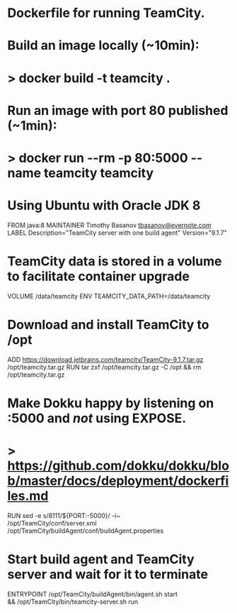 # Dockerfile for running TeamCity.
# 
# Build an image locally (~10min):
# > docker build -t teamcity .
# Run an image with port 80 published (~1min):
# > docker run --rm -p 80:5000 --name teamcity teamcity

# Using Ubuntu with Oracle JDK 8
FROM java:8
MAINTAINER Timothy Basanov <tbasanov@evernote.com>
LABEL Description="TeamCity server with one build agent" Version="9.1.7"

# TeamCity data is stored in a volume to facilitate container upgrade
VOLUME /data/teamcity
ENV TEAMCITY_DATA_PATH=/data/teamcity

# Download and install TeamCity to /opt
ADD https://download.jetbrains.com/teamcity/TeamCity-9.1.7.tar.gz /opt/teamcity.tar.gz
RUN tar zxf /opt/teamcity.tar.gz -C /opt && rm /opt/teamcity.tar.gz

# Make Dokku happy by listening on :5000 and *not* using EXPOSE.
# > https://github.com/dokku/dokku/blob/master/docs/deployment/dockerfiles.md
RUN sed -e s/8111/${PORT:-5000}/ -i~ \
  /opt/TeamCity/conf/server.xml \
  /opt/TeamCity/buildAgent/conf/buildAgent.properties

# Start build agent and TeamCity server and wait for it to terminate
ENTRYPOINT /opt/TeamCity/buildAgent/bin/agent.sh start \
  && /opt/TeamCity/bin/teamcity-server.sh run
